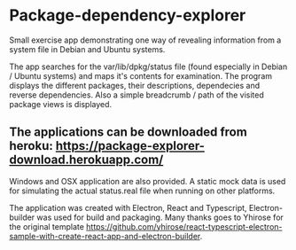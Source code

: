 # Package-dependency-explorer
Small exercise app demonstrating one way of revealing information from a system file in Debian and Ubuntu systems. 

The app searches for the var/lib/dpkg/status file (found especially in Debian / Ubuntu systems) and maps it's contents for examination. The program displays the different packages, their descriptions, dependecies and reverse dependencies. Also a simple breadcrumb / path of the visited package views is displayed.


## The applications can be downloaded from heroku: https://package-explorer-download.herokuapp.com/
Windows and OSX application are also provided. A static mock data is used for simulating the actual status.real file when running on other platforms.

The application was created with Electron, React and Typescript, Electron-builder was used for build and packaging. Many thanks goes to Yhirose for the original template https://github.com/yhirose/react-typescript-electron-sample-with-create-react-app-and-electron-builder.
